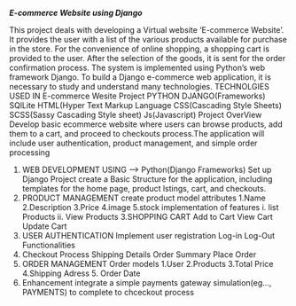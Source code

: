 ***E-commerce Website using Django***

This project deals with developing a Virtual website ‘E-commerce Website’. 
It provides the user with a list of the various products available for purchase in the store. 
For the convenience of online shopping, a shopping cart is provided to the user. After the selection of the goods, it is sent for the order confirmation process. 
The system is implemented using Python’s web framework Django. To build a Django e-commerce web application, it is necessary to study and understand many technologies.
TECHNOLGIES USED IN E-commerce Wesite Project
    PYTHON
    DJANGO(Frameworks)
    SQlLite
    HTML(Hyper Text Markup Language
    CSS(Cascading Style Sheets)
    SCSS(Sassy Cascading Style sheet)
    Js(Javascript)
Project OverView
  Develop basic ecommerce website where users can browse products, add them to a cart, and proceed to checkouts process.The  application will include user authentication, product management, and simple order processing

1. WEB DEVELOPMENT USING --> Python(Django Frameworks)
   Set up Django Project
   create a Basic Structure for the application, including templates for the home page, product lstings, cart, and checkouts.
2. PRODUCT MANAGEMENT
    create product model attributes
     1.Name
     2.Description
     3.Price
     4.image
     5.stock
   implementation of features
    i. list Products
    ii. View Products
3.SHOPPING CART
    Add to Cart
    View Cart
   Update Cart
4. USER AUTHENTICATION
   Implement user registration
     Log-in
     Log-Out Functionalities
5. Checkout Process
    Shipping Details
    Order Summary
    Place Order
6. ORDER MANAGEMENT
  Order models
       1.User
       2.Products
       3.Total Price
       4.Shipping Adress
       5. Order Date
7. Enhancement
   integrate a simple payments gateway simulation(eg..., PAYMENTS) to complete to chceckout process
   
   
   
   
  

